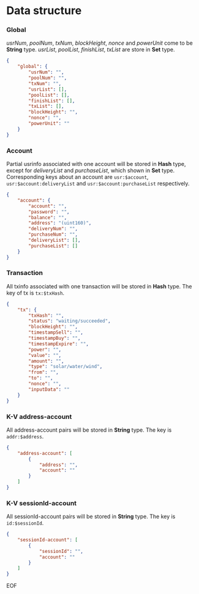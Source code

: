 # Data structure

###  Global

*usrNum*, *poolNum*, *txNum*, *blockHeight*, *nonce* and *powerUnit* come to be **String** type. *usrList*, *poolList*, *finishList*, *txList* are store in **Set** type.

```json
{
    "global": {
        "usrNum": "",
        "poolNum": "",
        "txNum": "",
        "usrList": [],
        "poolList": [],
        "finishList": [],
        "txList": [],
        "blockHeight": "",
        "nonce": "",
        "powerUnit": ""
    }
}
```

### Account

Partial usrinfo associated with one account will be stored in **Hash** type, except for *deliveryList* and *purchaseList*, which shown in **Set** type. Corresponding keys about an account are `usr:$account`, `usr:$account:deliveryList` and `usr:$account:purchaseList` respectively.

```json
{
    "account": {
    	"account": "",
    	"password": "",
    	"balance": "",
    	"address": "(uint160)",
    	"deliveryNum": "",
    	"purchaseNum": "",
    	"deliveryList": [],
        "purchaseList": []
    }
}
```

### Transaction

All txinfo associated with one transaction will be stored in **Hash** type. The key of tx is `tx:$txHash`.

```json
{
    "tx": {
        "txHash": "",
        "status": "waiting/succeeded",
        "blockHeight": "",
        "timestampSell": "",
        "timestampBuy": "",
        "timestampExpire": "",
        "power": "",
        "value": "",
        "amount": "",
        "type": "solar/water/wind",
        "from": "",
        "to": "",
        "nonce": "",
        "inputData": ""
    }
}
```

### K-V address-account

All address-account pairs will be stored in **String** type. The key is `addr:$address`.

```json
{
    "address-account": [
        {
            "address": "",
            "account": ""
        }
    ]
}
```

### K-V sessionId-account

All sessionId-account pairs will be stored in **String** type. The key is `id:$sessionId`.

```json
{
    "sessionId-account": [
        {
            "sessionId": "",
            "account": ""
        }
    ]
}
```

EOF